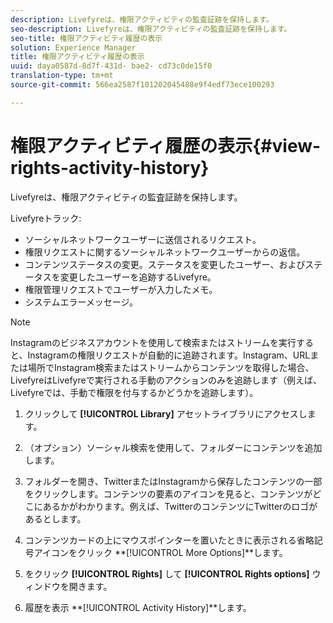 ```yaml
---
description: Livefyreは、権限アクティビティの監査証跡を保持します。
seo-description: Livefyreは、権限アクティビティの監査証跡を保持します。
seo-title: 権限アクティビティ履歴の表示
solution: Experience Manager
title: 権限アクティビティ履歴の表示
uuid: daya0587d-8d7f-431d- bae2- cd73c0de15f0
translation-type: tm+mt
source-git-commit: 566ea2587f101202045488e9f4edf73ece100293

---
```



# 権限アクティビティ履歴の表示{#view-rights-activity-history}

Livefyreは、権限アクティビティの監査証跡を保持します。

Livefyreトラック:

* ソーシャルネットワークユーザーに送信されるリクエスト。
* 権限リクエストに関するソーシャルネットワークユーザーからの返信。
* コンテンツステータスの変更。ステータスを変更したユーザー、およびステータスを変更したユーザーを追跡するLivefyre。
* 権限管理リクエストでユーザーが入力したメモ。
* システムエラーメッセージ。

>[!NOTE]
>
>Instagramのビジネスアカウントを使用して検索またはストリームを実行すると、Instagramの権限リクエストが自動的に追跡されます。Instagram、URLまたは場所でInstagram検索またはストリームからコンテンツを取得した場合、LivefyreはLivefyreで実行される手動のアクションのみを追跡します（例えば、Livefyreでは、手動で権限を付与するかどうかを追跡します）。

1. クリックして **[!UICONTROL Library]** アセットライブラリにアクセスします。
1. （オプション）ソーシャル検索を使用して、フォルダーにコンテンツを追加します。
1. フォルダーを開き、TwitterまたはInstagramから保存したコンテンツの一部をクリックします。コンテンツの要素のアイコンを見ると、コンテンツがどこにあるかがわかります。例えば、TwitterのコンテンツにTwitterのロゴがあるとします。
1. コンテンツカードの上にマウスポインターを置いたときに表示される省略記号アイコンをクリック **[!UICONTROL More Options]**します。
1. をクリック **[!UICONTROL Rights]** して **[!UICONTROL Rights options]** ウィンドウを開きます。

1. 履歴を表示 **[!UICONTROL Activity History]**します。

